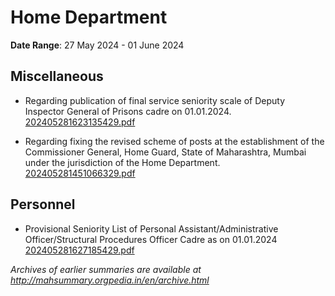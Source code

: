 # Home Department

**Date Range**: 27 May 2024 - 01 June 2024


## Miscellaneous
- Regarding publication of final service seniority scale of Deputy Inspector General of Prisons cadre on 01.01.2024.\
  [202405281623135429.pdf](https://gr.maharashtra.gov.in/Site/Upload/Government%20Resolutions/English/202405281623135429.pdf)

- Regarding fixing the revised scheme of posts at the establishment of the Commissioner General, Home Guard, State of Maharashtra, Mumbai under the jurisdiction of the Home Department.\
  [202405281451066329.pdf](https://gr.maharashtra.gov.in/Site/Upload/Government%20Resolutions/English/202405281451066329.pdf)

## Personnel
- Provisional Seniority List of Personal Assistant/Administrative Officer/Structural  Procedures Officer Cadre as on 01.01.2024\
  [202405281627185429.pdf](https://gr.maharashtra.gov.in/Site/Upload/Government%20Resolutions/English/202405281627185429.pdf)


*Archives of earlier summaries are available at http://mahsummary.orgpedia.in/en/archive.html*